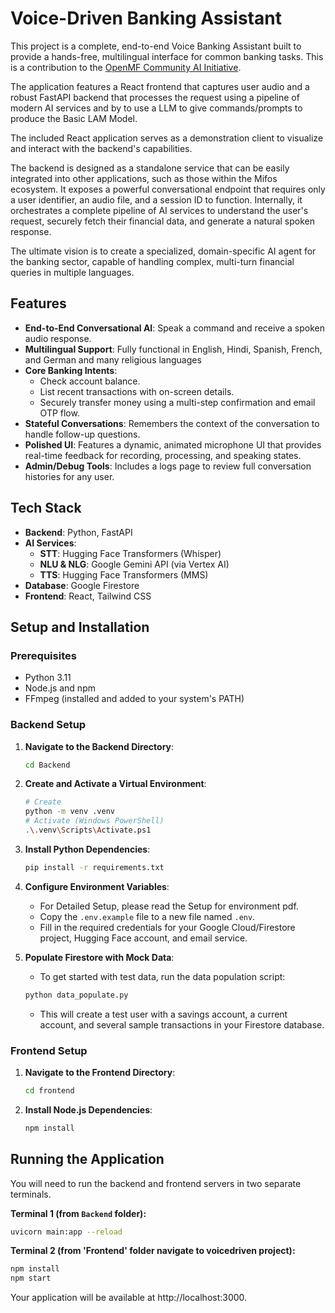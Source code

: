 # Voice-Driven Banking Assistant

This project is a complete, end-to-end Voice Banking Assistant built to provide a hands-free, multilingual interface for common banking tasks. This is a contribution to the [OpenMF Community AI Initiative](https://github.com/openMF/community-ai/issues/5#issue-2922033762).

The application features a React frontend that captures user audio and a robust FastAPI backend that processes the request using a pipeline of modern AI services and by to use a LLM to give commands/prompts to produce the  Basic LAM Model.


The included React application serves as a demonstration client to visualize and interact with the backend's capabilities.

The backend is designed as a standalone service that can be easily integrated into other applications, such as those within the Mifos ecosystem. It exposes a powerful conversational endpoint that requires only a user identifier, an audio file, and a session ID to function. Internally, it orchestrates a complete pipeline of AI services to understand the user's request, securely fetch their financial data, and generate a natural spoken response.

The ultimate vision is to create a specialized, domain-specific AI agent for the banking sector, capable of handling complex, multi-turn financial queries in multiple languages.
## Features

- **End-to-End Conversational AI**: Speak a command and receive a spoken audio response.
- **Multilingual Support**: Fully functional in English, Hindi, Spanish, French, and German and  many religious languages
- **Core Banking Intents**:
  - Check account balance.
  - List recent transactions with on-screen details.
  - Securely transfer money using a multi-step confirmation and email OTP flow.
- **Stateful Conversations**: Remembers the context of the conversation to handle follow-up questions.
- **Polished UI**: Features a dynamic, animated microphone UI that provides real-time feedback for recording, processing, and speaking states.
- **Admin/Debug Tools**: Includes a logs page to review full conversation histories for any user.

## Tech Stack

- **Backend**: Python, FastAPI
- **AI Services**:
  - **STT**: Hugging Face Transformers (Whisper)
  - **NLU & NLG**: Google Gemini API (via Vertex AI)
  - **TTS**: Hugging Face Transformers (MMS)
- **Database**: Google Firestore
- **Frontend**: React, Tailwind CSS

## Setup and Installation

### Prerequisites
- Python 3.11
- Node.js and npm
- FFmpeg (installed and added to your system's PATH)

### Backend Setup

1.  **Navigate to the Backend Directory**:
    ```bash
    cd Backend
    ```
2.  **Create and Activate a Virtual Environment**:
    ```bash
    # Create
    python -m venv .venv
    # Activate (Windows PowerShell)
    .\.venv\Scripts\Activate.ps1
    ```
3.  **Install Python Dependencies**:
    ```bash
    pip install -r requirements.txt
    ```
4.  **Configure Environment Variables**:
    - For Detailed Setup, please read the Setup for environment pdf. 
    - Copy the `.env.example` file to a new file named `.env`.
    - Fill in the required credentials for your Google Cloud/Firestore project, Hugging Face account, and email service.

6.  **Populate Firestore with Mock Data**:
    - To get started with test data, run the data population script:
    ```bash
    python data_populate.py
    ```
    - This will create a test user with a savings account, a current account, and several sample transactions in your Firestore database.

### Frontend Setup

1.  **Navigate to the Frontend Directory**:
    ```bash
    cd frontend
    ```
2.  **Install Node.js Dependencies**:
    ```bash
    npm install
    ```

## Running the Application

You will need to run the backend and frontend servers in two separate terminals.

**Terminal 1 (from `Backend` folder):**
```bash
uvicorn main:app --reload
```

**Terminal 2 (from 'Frontend' folder navigate to voicedriven project):**
```bash
npm install
npm start
```
Your application will be available at http://localhost:3000.
